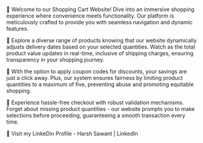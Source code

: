 💙 Welcome to our Shopping Cart Website! Dive into an immersive shopping experience where convenience meets functionality. Our platform is meticulously crafted to provide you with seamless navigation and dynamic features.

💙 Explore a diverse range of products knowing that our website dynamically adjusts delivery dates based on your selected quantities. Watch as the total product value updates in real-time, inclusive of shipping charges, ensuring transparency in your shopping journey.

💙 With the option to apply coupon codes for discounts, your savings are just a click away. Plus, our system ensures fairness by limiting product quantities to a maximum of five, preventing abuse and promoting equitable shopping.

💙 Experience hassle-free checkout with robust validation mechanisms. Forget about missing product quantities - our website prompts you to make selections before proceeding, guaranteeing a smooth transaction every time.

💙 Visit my LinkeDin Profile - Harsh Sawant | LinkedIn
